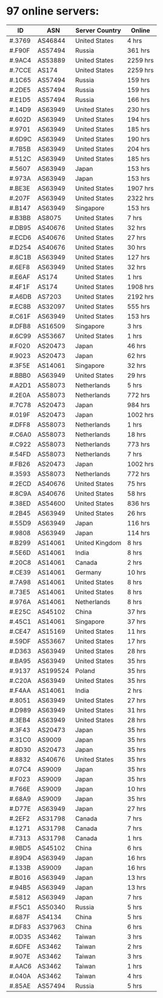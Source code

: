# 97 online servers:

| ID | ASN | Server Country | Online |
| ------ | ------ | ------ | ------ |
| #.3769 | AS46844 | United States | 4 hrs |
| #.F90F | AS57494 | Russia | 361 hrs |
| #.9AC4 | AS53889 | United States | 2259 hrs |
| #.7CCE | AS174 | United States | 2259 hrs |
| #.1C65 | AS57494 | Russia | 159 hrs |
| #.2DE5 | AS57494 | Russia | 159 hrs |
| #.E1D5 | AS57494 | Russia | 166 hrs |
| #.14D9 | AS63949 | United States | 230 hrs |
| #.602D | AS63949 | United States | 194 hrs |
| #.9701 | AS63949 | United States | 185 hrs |
| #.6D9C | AS63949 | United States | 190 hrs |
| #.7B5B | AS63949 | United States | 204 hrs |
| #.512C | AS63949 | United States | 185 hrs |
| #.5607 | AS63949 | Japan | 153 hrs |
| #.973A | AS63949 | Japan | 153 hrs |
| #.BE3E | AS63949 | United States | 1907 hrs |
| #.207F | AS63949 | United States | 2322 hrs |
| #.B147 | AS63949 | Singapore | 153 hrs |
| #.B3BB | AS8075 | United States | 7 hrs |
| #.DB95 | AS40676 | United States | 32 hrs |
| #.ECD6 | AS40676 | United States | 27 hrs |
| #.D254 | AS40676 | United States | 30 hrs |
| #.8C1B | AS63949 | United States | 127 hrs |
| #.6EF8 | AS63949 | United States | 32 hrs |
| #.E6AF | AS174 | United States | 1 hrs |
| #.4F1F | AS174 | United States | 1908 hrs |
| #.A6DB | AS7203 | United States | 2192 hrs |
| #.EC8B | AS32097 | United States | 555 hrs |
| #.C61F | AS63949 | United States | 153 hrs |
| #.DFB8 | AS16509 | Singapore | 3 hrs |
| #.6C99 | AS53667 | United States | 1 hrs |
| #.F020 | AS20473 | Japan | 46 hrs |
| #.9023 | AS20473 | Japan | 62 hrs |
| #.3F5E | AS14061 | Singapore | 32 hrs |
| #.BBB0 | AS63949 | United States | 29 hrs |
| #.A2D1 | AS58073 | Netherlands | 5 hrs |
| #.2E0A | AS58073 | Netherlands | 772 hrs |
| #.7C78 | AS20473 | Japan | 984 hrs |
| #.019F | AS20473 | Japan | 1002 hrs |
| #.DFF8 | AS58073 | Netherlands | 1 hrs |
| #.C6A0 | AS58073 | Netherlands | 18 hrs |
| #.C922 | AS58073 | Netherlands | 773 hrs |
| #.54FD | AS58073 | Netherlands | 7 hrs |
| #.FB26 | AS20473 | Japan | 1002 hrs |
| #.3593 | AS58073 | Netherlands | 772 hrs |
| #.2ECD | AS40676 | United States | 75 hrs |
| #.8C9A | AS40676 | United States | 58 hrs |
| #.38ED | AS54600 | United States | 836 hrs |
| #.2B45 | AS63949 | United States | 26 hrs |
| #.55D9 | AS63949 | Japan | 116 hrs |
| #.9808 | AS63949 | Japan | 114 hrs |
| #.B299 | AS14061 | United Kingdom | 8 hrs |
| #.5E6D | AS14061 | India | 8 hrs |
| #.20C8 | AS14061 | Canada | 2 hrs |
| #.CE39 | AS14061 | Germany | 10 hrs |
| #.7A98 | AS14061 | United States | 8 hrs |
| #.73E5 | AS14061 | United States | 8 hrs |
| #.976A | AS14061 | Netherlands | 8 hrs |
| #.E25C | AS45102 | China | 37 hrs |
| #.45C1 | AS14061 | Singapore | 37 hrs |
| #.CE47 | AS15169 | United States | 11 hrs |
| #.59DF | AS53667 | United States | 17 hrs |
| #.D363 | AS63949 | United States | 28 hrs |
| #.BA95 | AS63949 | United States | 35 hrs |
| #.9137 | AS199524 | Poland | 35 hrs |
| #.C20A | AS63949 | United States | 35 hrs |
| #.F4AA | AS14061 | India | 2 hrs |
| #.8051 | AS63949 | United States | 27 hrs |
| #.D989 | AS63949 | United States | 31 hrs |
| #.3EB4 | AS63949 | United States | 28 hrs |
| #.3F43 | AS20473 | Japan | 35 hrs |
| #.31C0 | AS9009 | Japan | 35 hrs |
| #.8D30 | AS20473 | Japan | 35 hrs |
| #.8832 | AS40676 | United States | 35 hrs |
| #.07C4 | AS9009 | Japan | 35 hrs |
| #.F023 | AS9009 | Japan | 35 hrs |
| #.766E | AS9009 | Japan | 10 hrs |
| #.68A9 | AS9009 | Japan | 35 hrs |
| #.D77E | AS63949 | Japan | 27 hrs |
| #.2EF2 | AS31798 | Canada | 7 hrs |
| #.1271 | AS31798 | Canada | 7 hrs |
| #.7313 | AS31798 | Canada | 1 hrs |
| #.9BD5 | AS45102 | China | 6 hrs |
| #.89D4 | AS63949 | Japan | 16 hrs |
| #.133B | AS9009 | Japan | 16 hrs |
| #.B016 | AS63949 | Japan | 13 hrs |
| #.94B5 | AS63949 | Japan | 13 hrs |
| #.5812 | AS63949 | Japan | 7 hrs |
| #.F5C1 | AS50340 | Russia | 5 hrs |
| #.687F | AS4134 | China | 5 hrs |
| #.DF83 | AS37963 | China | 6 hrs |
| #.0D35 | AS3462 | Taiwan | 3 hrs |
| #.6DFE | AS3462 | Taiwan | 2 hrs |
| #.907E | AS3462 | Taiwan | 3 hrs |
| #.AAC6 | AS3462 | Taiwan | 1 hrs |
| #.040A | AS3462 | Taiwan | 4 hrs |
| #.85AE | AS57494 | Russia | 5 hrs |

